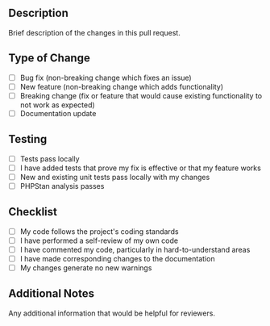## Description

Brief description of the changes in this pull request.

## Type of Change

- [ ] Bug fix (non-breaking change which fixes an issue)
- [ ] New feature (non-breaking change which adds functionality)
- [ ] Breaking change (fix or feature that would cause existing functionality to not work as expected)
- [ ] Documentation update

## Testing

- [ ] Tests pass locally
- [ ] I have added tests that prove my fix is effective or that my feature works
- [ ] New and existing unit tests pass locally with my changes
- [ ] PHPStan analysis passes

## Checklist

- [ ] My code follows the project's coding standards
- [ ] I have performed a self-review of my own code
- [ ] I have commented my code, particularly in hard-to-understand areas
- [ ] I have made corresponding changes to the documentation
- [ ] My changes generate no new warnings

## Additional Notes

Any additional information that would be helpful for reviewers.
